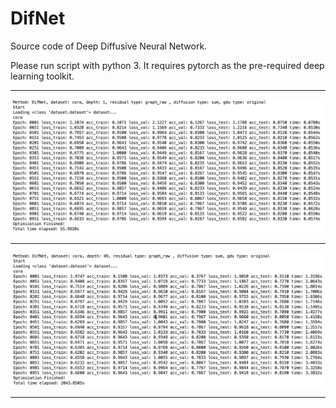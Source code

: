 # DifNet

Source code of Deep Diffusive Neural Network.

Please run script with python 3. It requires pytorch as the pre-required deep learning toolkit.

---------------------------------------------------------------------------------------------------------------

![Learning Results with 2 GDU/Diffusion Layers](./depth=1.png)


---------------------------------------------------------------------------------------------------------------

![Learning Results with 50 GDU/Diffusion Layers](./depth=49.png)


---------------------------------------------------------------------------------------------------------------
